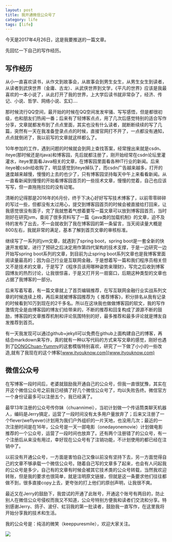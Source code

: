 ```yaml
---
layout: post
title: 我开通微信公众号了
category: life 
tags: [life]
---
```


今天是2017年4月26日，这是我要推送的一篇文章。

先回忆一下自己的写作经历。

## 写作经历

从小一直喜欢读书，从作文到故事会，从故事会到男生女生，从男生女生到读者，从读者到武侠世界（金庸、古龙）、从武侠世界到文学，《平凡的世界》应该是我最喜欢的一本小说了，从此打开了我的世界，上大学后读书就非常杂了，经济、传记、小说、哲学、网络小说、玄幻.... 

那时候流行QQ空间，最开始的时候在QQ空间发发牢骚、写写感悟，但是都很初级，也和朋友们热闹一番；后来有了轻博客点点，用了几次后感觉特别的适合写作分享，文章就都发布到了点点里面，其实也没有什么读者，就断断续续的写了几篇，突然有一天在我准备登录点点的时候，直接官网打不开了，一点都没有通知，点点就倒闭了，我以前写的文章就这样都么了。

10年参加的工作，遇到问题的时候就会到网上查找答案，经常搜出来就是csdn、iteye(那时候还是itjava)和博客园，先后就都注册了，刚开始经常在csdn论坛里灌灌水，iteye里面看Java相关的文章，在博客园里面看各种IT行业的新闻。后来iteye被csdn给收购了，明显感觉到iteye掉队了，而csdn广告越来越多，打开的速度越来越慢，慢慢的上去的也少了，只有博客园坚持每天中午上来看看新闻。从一直看新闻到慢慢的开始看博客园首页的一些技术文章，慢慢的觉着，自己也应该写写，但一直拖拖拉拉的没有动笔。

清晰的记得那是2016年的6月份，终于下决心好好写写技术博客了，以前零零碎碎的写过一些，但都没有太过用心，提交到博客园首页的时候会被直接给打回来，让我感觉很没有面子，完了我就憋着气想着要写一篇文章可以放到博客园首页，当时刚好在研究jvm，查阅了很多资料写了一篇《java类的加载机制》的文章，迫不及待的发布了出去，不一会就收到了我在博客园的第一条留言，当天阅读量大概是800左右，我就非常的满足，基本了解到首页文章的审核标准。

继续写了一系列的jvm文章，就遇到了spring boot，spring boot是一套全新的快速开发框架，进行了预研之后决定用作第四代架构的技术支撑，于是一边研究一边开始写spring boot系列的文章，到目前为止spring boot系列文章也是我博客里面阅读量最高的；因为自己行业是互联网金融，于是想着写一篇和我们程序员相关但又不是技术的文章，于是写了《程序员该用哪种姿势来理财》，写完之后收到博客园博友的热烈讨论，让我很惊喜，于是又打开另一扇窗口，后期这种类型的文章也占据了我博客的一部分。

后来写着写着，有一篇文章就上了首页编辑推荐，在写互联网金融行业实战系列文章的时候连续上榜，再后来就被博客园推荐为《
推荐博客》，积分排名从我有记录的时候看到10万到现在的2千多名。所以在这块我也做做博客园的软文，我的写作激情完全是由博客园的博友们给带来的，不断的推荐和回复构成了源源不断的鼓励，博客园的文章推荐机制和评论氛围特别的好，最多推荐和最多评论就是博友自发推荐到首页。

有一天我发现可以通过github+jekyll可以免费在github上面构建自己的博客，再结合markdown来写作，真的就有一种以写代码的方式来写文章的感觉，刚好也遇到了[DONGChuan-Yummy](https://github.com/DONGChuan/Yummy-Jekyll)的这套模版特别喜欢，研究了一下做了小小的一些改造,就有了我现在的这个博客[www.ityouknow.com](www.ityouknow.com)


## 微信公众号

在写博客一段时间后，老婆就鼓励我开通自己的公众号，但我一直很犹豫，其实在开这个微信公众号之前我已经搞了好几个微信公众号了，均以失败告终。微信官方一个身份证最多可以注册五个，我已经满了。

最早13年注册的公众号传你妹（chuannimei），当初计划做一个传话筒类聊天机器人，编码是Jerry搞定，运营了一段时间没有太多用户量放弃了；后来又注册了一个flever(weflyever)计划用为我们户外组织的一片天地，也没用几次；最近的一次注册时间是在16年，公众号是一天一部电影（onedayonemovie）计划做电影推荐的一个公众号，运营了一段时间也放弃了。还有两个注册错了的公众号，有一个注册后从来没有用过，幸好现在公众号有了注销功能，不计划使用的都已经在注销中了。

以前没有开通公众号，一方面是害怕自己又像以前没有坚持下去，另一方面觉得自己的文章不够承载一个微信公众号。随着自己写的文章多了起来，也会有人问起我的公众号是多少，自己有的文章有时候会被其它技术类的公众号转载，当然我欢迎转账，但是我的要求也很简单，就是注明原文链接，但就是这一条要求他们往往都做不到，很多直接copy上去，更夸张的打上他们的原创声明，让我很不爽。

最近又在Jerry的鼓励下，我尝试的开通了此账号，开通这个账号有两目的，防止别人在微信公众号侵权而我又不知道，公众号特别方便我和读者们交流和分享。特别感谢Jerry、鸽子、波仔、虹羽我的第一批读者，鼓励我一直写作，在这里我将开始分享我的技术和生活。


我的公众号是：纯洁的微笑（keeppuresmile），欢迎大家关注。

![](http://www.ityouknow.com/assets/images/keeppuresmile_430.jpg)


